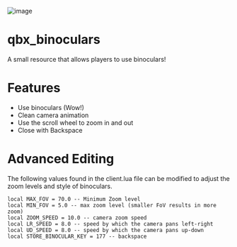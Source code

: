 ![image](https://github.com/alberttheprince/qbx_binoculars/assets/85725579/d0061798-fc62-4e93-957b-f580fbeb9506)


# qbx_binoculars

A small resource that allows players to use binoculars!

# Features

- Use binoculars (Wow!)
- Clean camera animation
- Use the scroll wheel to zoom in and out
- Close with Backspace

# Advanced Editing

The following values found in the client.lua file can be modified to adjust the zoom levels and style of binoculars.

```
local MAX_FOV = 70.0 -- Minimum Zoom level 
local MIN_FOV = 5.0 -- max zoom level (smaller FoV results in more zoom)
local ZOOM_SPEED = 10.0 -- camera zoom speed
local LR_SPEED = 8.0 -- speed by which the camera pans left-right
local UD_SPEED = 8.0 -- speed by which the camera pans up-down
local STORE_BINOCULAR_KEY = 177 -- backspace
```
